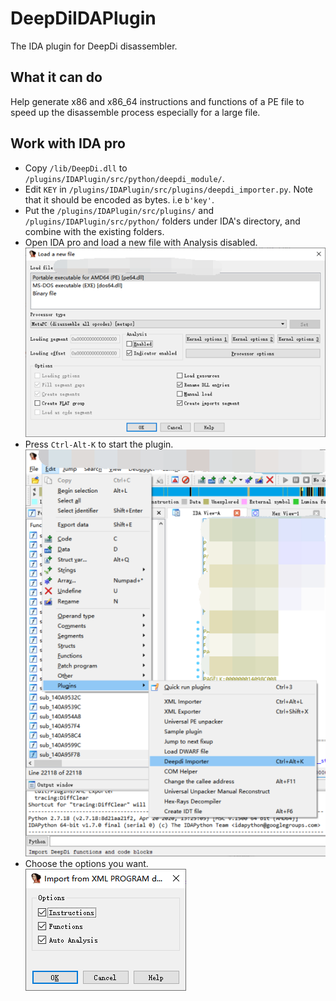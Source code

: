 # DeepDiIDAPlugin
The IDA plugin for DeepDi disassembler.

## What it can do
Help generate x86 and x86_64 instructions and functions of a PE file to speed up the disassemble process especially for a large file.

## Work with IDA pro

* Copy `/lib/DeepDi.dll` to `/plugins/IDAPlugin/src/python/deepdi_module/`.
* Edit `KEY` in `/plugins/IDAPlugin/src/plugins/deepdi_importer.py`. Note that it should be encoded as bytes. i.e `b'key'`.
* Put the `/plugins/IDAPlugin/src/plugins/` and `/plugins/IDAPlugin/src/python/` folders under IDA's directory, and combine with the existing folders.
* Open IDA pro and load a new file with Analysis disabled.
![ida_load](img/ida1.png )
* Press `Ctrl-Alt-K` to start the plugin.  
![ida_start_plugin](img/ida2.png )
* Choose the options you want.  
![ida_options](img/ida3.png )